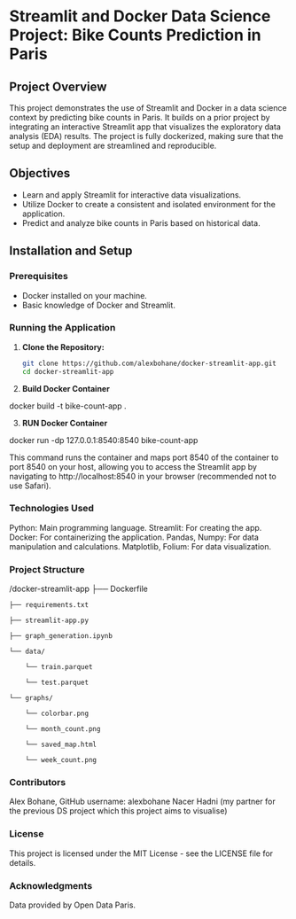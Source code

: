 # Streamlit and Docker Data Science Project: Bike Counts Prediction in Paris

## Project Overview
This project demonstrates the use of Streamlit and Docker in a data science context by predicting bike counts in Paris. It builds on a prior project by integrating an interactive Streamlit app that visualizes the exploratory data analysis (EDA) results. The project is fully dockerized, making sure that the setup and deployment are streamlined and reproducible.

## Objectives
- Learn and apply Streamlit for interactive data visualizations.
- Utilize Docker to create a consistent and isolated environment for the application.
- Predict and analyze bike counts in Paris based on historical data.

## Installation and Setup

### Prerequisites
- Docker installed on your machine. 
- Basic knowledge of Docker and Streamlit.

### Running the Application

1. **Clone the Repository:**
   ```bash
   git clone https://github.com/alexbohane/docker-streamlit-app.git
   cd docker-streamlit-app

2. **Build Docker Container**

docker build -t bike-count-app .

3. **RUN Docker Container**

docker run -dp 127.0.0.1:8540:8540 bike-count-app

This command runs the container and maps port 8540 of the container to port 8540 on your host, allowing you to access the Streamlit app by navigating to http://localhost:8540 in your browser (recommended not to use Safari).

###  Technologies Used
Python: Main programming language.
Streamlit: For creating the app.
Docker: For containerizing the application.
Pandas, Numpy: For data manipulation and calculations.
Matplotlib, Folium: For data visualization.

###  Project Structure
/docker-streamlit-app
    ├── Dockerfile
    
    ├── requirements.txt
    
    ├── streamlit-app.py
    
    ├── graph_generation.ipynb
    
    └── data/
    
        └── train.parquet
        
        └── test.parquet
        
    └── graphs/
    
        └── colorbar.png
        
        └── month_count.png

        └── saved_map.html
        
        └── week_count.png

### Contributors
Alex Bohane, GitHub username: alexbohane
Nacer Hadni (my partner for the previous DS project which this project aims to visualise)

### License
This project is licensed under the MIT License - see the LICENSE file for details.

### Acknowledgments
Data provided by Open Data Paris.


